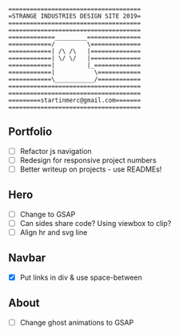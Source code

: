 ```
=====================================
=STRANGE INDUSTRIES DESIGN SITE 2019=
=====================================
=====================================
=============_________===============
============/         \==============
============| /\ /\   |==============
============| \/ \/   |==============
============|         |_=============
============|           \============
============\___________/============
=====================================
=====================================
=========startinmerc@gmail.com=======
=====================================
```

## Portfolio
- [ ] Refactor js navigation
- [ ] Redesign for responsive project numbers
- [ ] Better writeup on projects - use READMEs!

## Hero
- [ ] Change to GSAP
- [ ] Can sides share code? Using viewbox to clip?
- [ ] Align hr and svg line

## Navbar
- [x] Put links in div & use space-between

## About
- [ ] Change ghost animations to GSAP